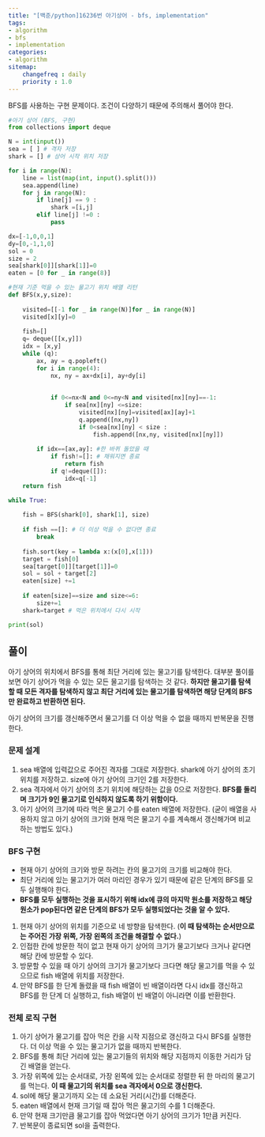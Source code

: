 ```yaml
---
title: "[백준/python]16236번 아기상어 - bfs, implementation"
tags:
- algorithm
- bfs
- implementation
categories:
- algorithm
sitemap:
    changefreq : daily
    priority : 1.0
---
```


BFS를 사용하는 구현 문제이다. 조건이 다양하기 때문에 주의해서 풀어야 한다.

```python
#아기 상어 (BFS, 구현)
from collections import deque

N = int(input())
sea = [ ] # 격자 저장
shark = [] # 상어 시작 위치 저장

for i in range(N):
    line = list(map(int, input().split()))
    sea.append(line)
    for j in range(N):
        if line[j] == 9 :
            shark =[i,j]
        elif line[j] !=0 :
            pass

dx=[-1,0,0,1]
dy=[0,-1,1,0]
sol = 0
size = 2
sea[shark[0]][shark[1]]=0
eaten = [0 for _ in range(8)]

#현재 기준 먹을 수 있는 물고기 위치 배열 리턴
def BFS(x,y,size):
    
    visited=[[-1 for _ in range(N)]for _ in range(N)]
    visited[x][y]=0
    
    fish=[]
    q= deque([[x,y]])
    idx = [x,y]
    while (q):
        ax, ay = q.popleft()    
        for i in range(4):
            nx, ny = ax+dx[i], ay+dy[i]
            
            
            if 0<=nx<N and 0<=ny<N and visited[nx][ny]==-1:
                if sea[nx][ny] <=size:
                    visited[nx][ny]=visited[ax][ay]+1
                    q.append([nx,ny])            
                    if 0<sea[nx][ny] < size :
                        fish.append([nx,ny, visited[nx][ny]])
                
        if idx==[ax,ay]: #한 바퀴 돌았을 때
            if fish!=[]: # 채워지면 종료
                return fish
            if q!=deque([]):
                idx=q[-1]
    return fish

while True:
    
    fish = BFS(shark[0], shark[1], size)
    
    if fish ==[]: # 더 이상 먹을 수 없다면 종료
        break
    
    fish.sort(key = lambda x:(x[0],x[1]))
    target = fish[0]
    sea[target[0]][target[1]]=0
    sol = sol + target[2]
    eaten[size] +=1
    
    if eaten[size]==size and size<=6:
        size+=1
    shark=target # 먹은 위치에서 다시 시작

print(sol)
```

## 풀이

아기 상어의 위치에서 BFS를 통해 최단 거리에 있는 물고기를 탐색한다. 대부분 풀이를 보면 아기 상어가 먹을 수 있는 모든 물고기를 탐색하는 것 같다. **하지만 물고기를 탐색할 때 모든 격자를 탐색하지 않고 최단 거리에 있는 물고기를 탐색하면 해당 단계의 BFS만 완료하고 반환하면 된다.**

아기 상어의 크기를 갱신해주면서 물고기를 더 이상 먹을 수 없을 때까지 반복문을 진행한다. 

### 문제 설계

1. sea 배열에 입력값으로 주어진 격자를 그대로 저장한다. shark에 아기 상어의 초기 위치를 저장하고. size에 아기 상어의 크기인 2를 저장한다.
2. sea 격자에서 아기 상어의 초기 위치에 해당하는 값을 0으로 저장한다. **BFS를 돌리며 크기가 9인 물고기로 인식하지 않도록 하기 위함이다.**
3. 아기 상어의 크기에 따라 먹은 물고기 수를 eaten 배열에 저장한다. (굳이 배열을 사용하지 않고 아기 상어의 크기와 현재 먹은 물고기 수를 계속해서 갱신해가며 비교하는 방법도 있다.)

### BFS 구현

- 현재 아기 상어의 크기와 방문 하려는 칸의 물고기의 크기를 비교해야 한다.
- 최단 거리에 있는 물고기가 여러 마리인 경우가 있기 때문에 같은 단계의 BFS를 모두 실행해야 한다.
- **BFS를 모두 실행하는 것을 표시하기 위해 idx에 큐의 마지막 원소를 저장하고 해당 원소가 pop된다면 같은 단계의 BFS가 모두 실행되었다는 것을 알 수 있다.**
1. 현재 아기 상어의 위치를 기준으로 네 방향을 탐색한다. (**이 때 탐색하는 순서만으로는 주어진 가장 위쪽, 가장 왼쪽의 조건을 해결할 수 없다.**)
2. 인접한 칸에 방문한 적이 없고 현재 아기 상어의 크기가 물고기보다 크거나 같다면 해당 칸에 방문할 수 있다.
3. 방문할 수 있을 때 아기 상어의 크기가 물고기보다 크다면 해당 물고기를 먹을 수 있으므로 fish 배열에 위치를 저장한다.
4. 만약 BFS를 한 단계 돌렸을 때 fish 배열이 빈 배열이라면 다시 idx를 갱신하고 BFS를 한 단계 더 실행하고, fish 배열이 빈 배열이 아니라면 이를 반환한다.

### 전체 로직 구현

1. 아기 상어가 물고기를 잡아 먹은 칸을 시작 지점으로 갱신하고 다시 BFS를 실행한다. 더 이상 먹을 수 있는 물고기가 없을 때까지 반복한다.
2. BFS를 통해 최단 거리에 있는 물고기들의 위치와 해당 지점까지 이동한 거리가 담긴 배열을 얻는다.
3. 가장 위쪽에 있는 순서대로, 가장 왼쪽에 있는 순서대로 정렬한 뒤 한 마리의 물고기를 먹는다. **이 때 물고기의 위치를 sea 격자에서 0으로 갱신한다.**
4. sol에 해당 물고기까지 오는 데 소요된 거리(시간)를 더해준다.
5. eaten 배열에서 현재 크기일 때 잡아 먹은 물고기의 수를 1 더해준다.
6. 만약 현재 크기만큼 물고기를 잡아 먹었다면 아기 상어의 크기가 1만큼 커진다. 
7. 반복문이 종료되면 sol을 출력한다.

